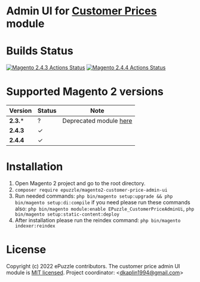 # Admin UI for [Customer Prices](https://github.com/epuzzle/magento2-customer-price) module

# Builds Status
[![Magento 2.4.3 Actions Status](https://github.com/epuzzle/magento2-customer-price-admin-ui/workflows/magento243/badge.svg)](https://github.com/epuzzle/magento2-customer-price-admin-ui/actions)
[![Magento 2.4.4 Actions Status](https://github.com/epuzzle/magento2-customer-price-admin-ui/workflows/magento244/badge.svg)](https://github.com/epuzzle/magento2-customer-price-admin-ui/actions)

# Supported Magento 2 versions
| **Version** | **Status** | **Note**                                                         |
|-------------|------------|------------------------------------------------------------------|
| **2.3.***   | ?          | Deprecated module [here](https://github.com/jeysmook/magento2-customer-prices) |
| **2.4.3**   | &check;    |                                                                  |
| **2.4.4**   | &check;    |                                                                  |

# Installation
1. Open Magento 2 project and go to the root directory.
2. `composer require epuzzle/magento2-customer-price-admin-ui`
3. Run needed commands: `php bin/magento setup:upgrade && php bin/magento setup:di:compile` if you need please run these commands also: `php bin/magento module:enable EPuzzle_CustomerPriceAdminUi`, `php bin/magento setup:static-content:deploy`
4. After installation please run the reindex command: `php bin/magento indexer:reindex`

# License
Copyright (c) 2022 ePuzzle contributors.
The customer price admin UI module is [MIT licensed](./LICENSE).
Project coordinator: &lt;dkaplin1994@gmail.com&gt;
